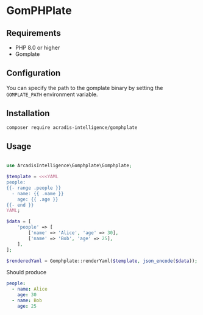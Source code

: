 # GomPHPlate

## Requirements

* PHP 8.0 or higher
* Gomplate

## Configuration

You can specify the path to the gomplate binary by setting the `GOMPLATE_PATH` environment variable.

## Installation

```bash
composer require acradis-intelligence/gomphplate
```

## Usage

```php

use ArcadisIntelligence\Gomphplate\Gomphplate;

$template = <<<YAML
people:
{{- range .people }}
  - name: {{ .name }}
    age: {{ .age }}
{{- end }}
YAML;

$data = [
    'people' => [
        ['name' => 'Alice', 'age' => 30],
        ['name' => 'Bob', 'age' => 25],
    ],
];

$renderedYaml = Gomphplate::renderYaml($template, json_encode($data));
```

Should produce

```yaml
people:
  - name: Alice
    age: 30
  - name: Bob
    age: 25
```
